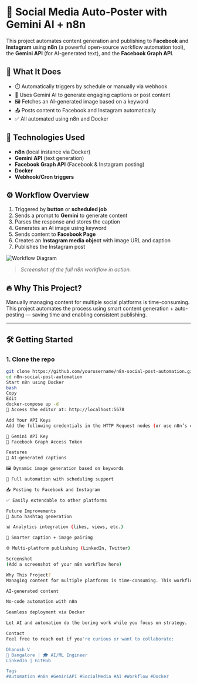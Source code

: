 # 🚀 Social Media Auto-Poster with Gemini AI + n8n

This project automates content generation and publishing to **Facebook** and **Instagram** using **n8n** (a powerful open-source workflow automation tool), the **Gemini API** (for AI-generated text), and the **Facebook Graph API**.

## 📸 What It Does

- ⏱️ Automatically triggers by schedule or manually via webhook
- 🧠 Uses Gemini AI to generate engaging captions or post content
- 🖼️ Fetches an AI-generated image based on a keyword
- 📤 Posts content to Facebook and Instagram automatically
- ✅ All automated using n8n and Docker

## 🔧 Technologies Used

- **n8n** (local instance via Docker)
- **Gemini API** (text generation)
- **Facebook Graph API** (Facebook & Instagram posting)
- **Docker**
- **Webhook/Cron triggers**

## ⚙️ Workflow Overview

1. Triggered by **button** or **scheduled job**
2. Sends a prompt to **Gemini** to generate content
3. Parses the response and stores the caption
4. Generates an AI image using keyword
5. Sends content to **Facebook Page**
6. Creates an **Instagram media object** with image URL and caption
7. Publishes the Instagram post

![Workflow Diagram](./screenshots/automation-workflow.png)

> *Screenshot of the full n8n workflow in action.*

## 🔥 Why This Project?

Manually managing content for multiple social platforms is time-consuming. This project automates the process using smart content generation + auto-posting — saving time and enabling consistent publishing.

---

## 🛠️ Getting Started

### 1. Clone the repo
```bash
git clone https://github.com/yourusername/n8n-social-post-automation.git
cd n8n-social-post-automation
Start n8n using Docker
bash
Copy
Edit
docker-compose up -d
🔗 Access the editor at: http://localhost:5678

Add Your API Keys
Add the following credentials in the HTTP Request nodes (or use n8n’s credentials system):

🔑 Gemini API Key
🔑 Facebook Graph Access Token

Features
🤖 AI-generated captions

🖼️ Dynamic image generation based on keywords

🔁 Full automation with scheduling support

📤 Posting to Facebook and Instagram

✅ Easily extendable to other platforms

Future Improvements
🔁 Auto hashtag generation

📊 Analytics integration (likes, views, etc.)

🤖 Smarter caption + image pairing

🌐 Multi-platform publishing (LinkedIn, Twitter)

Screenshot
(Add a screenshot of your n8n workflow here)

Why This Project?
Managing content for multiple platforms is time-consuming. This workflow solves it using:

AI-generated content

No-code automation with n8n

Seamless deployment via Docker

Let AI and automation do the boring work while you focus on strategy.

Contact
Feel free to reach out if you're curious or want to collaborate:

Dhanush V
📍 Bangalore | 🎓 AI/ML Engineer
LinkedIn | GitHub

Tags
#Automation #n8n #GeminiAPI #SocialMedia #AI #Workflow #Docker
